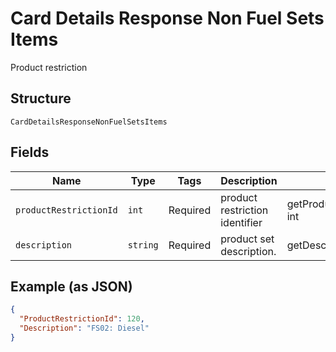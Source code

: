 
# Card Details Response Non Fuel Sets Items

Product restriction

## Structure

`CardDetailsResponseNonFuelSetsItems`

## Fields

| Name | Type | Tags | Description | Getter | Setter |
|  --- | --- | --- | --- | --- | --- |
| `productRestrictionId` | `int` | Required | product restriction identifier | getProductRestrictionId(): int | setProductRestrictionId(int productRestrictionId): void |
| `description` | `string` | Required | product set description. | getDescription(): string | setDescription(string description): void |

## Example (as JSON)

```json
{
  "ProductRestrictionId": 120,
  "Description": "FS02: Diesel"
}
```

